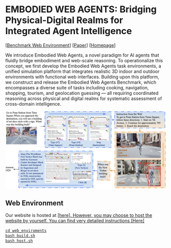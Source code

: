 # EMBODIED WEB AGENTS: Bridging Physical-Digital Realms for Integrated Agent Intelligence
<!-- <p align="center">
<a href="https://www.python.org/downloads/release/python-3109/"><img src="https://img.shields.io/badge/python-3.10-blue.svg" alt="Python 3.10"></a>
<a href="https://pre-commit.com/"><img src="https://img.shields.io/badge/pre--commit-enabled-brightgreen?logo=pre-commit&logoColor=white" alt="pre-commit"></a>
<a href="https://github.com/psf/black"><img src="https://img.shields.io/badge/code%20style-black-000000.svg" alt="Code style: black"></a>
<a href="https://mypy-lang.org/"><img src="https://www.mypy-lang.org/static/mypy_badge.svg" alt="Checked with mypy"></a>
<a href="https://beartype.readthedocs.io"><img src="https://raw.githubusercontent.com/beartype/beartype-assets/main/badge/bear-ified.svg" alt="bear-ified"></a>
</p> -->

[<a href="http://98.80.38.242:1220/">Benchmark Web Environment</a>] 
[<a href="https://arxiv.org/abs/2401.13649">Paper</a>]
[<a href="https://jykoh.com/vwa">Homepage</a>] 

We introduce Embodied Web Agents, a novel paradigm for AI agents that fluidly bridge embodiment and web-scale reasoning. 
To operationalize this concept, we first develop the Embodied Web Agents task environments, a unified simulation platform that integrates realistic 3D indoor and outdoor environments with functional web interfaces. Building upon this platform, we construct and release the Embodied Web Agents Benchmark, which encompasses a diverse suite of tasks including cooking, navigation, shopping, tourism, and geolocation guessing — all requiring coordinated reasoning across physical and digital realms for systematic assessment of cross-domain intelligence.

![Overview](overview.png)

## Web Environment
Our website is hosted at [<a href="http://98.80.38.242:1220/">here]. However, you may choose to host the website by yourself. You can find very detailed instructions [<a href="https://github.com/Embodied-Web-Agent/Embodied-Web-Agent/tree/main/web_enviroments">Here]
```
cd web_enviroments
bash build.sh
bash host.sh
```

